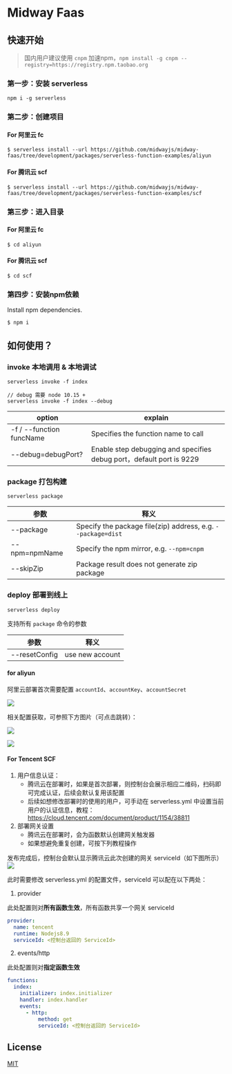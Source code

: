 # Midway Faas

## 快速开始

> 国内用户建议使用 `cnpm` 加速npm，`npm install -g cnpm --registry=https://registry.npm.taobao.org`


### 第一步：安装 serverless

```shell script
npm i -g serverless
```

### 第二步：创建项目

#### For 阿里云 fc 

```shell script
$ serverless install --url https://github.com/midwayjs/midway-faas/tree/development/packages/serverless-function-examples/aliyun
```

#### For 腾讯云 scf

```shell script
$ serverless install --url https://github.com/midwayjs/midway-faas/tree/development/packages/serverless-function-examples/scf
```

### 第三步：进入目录

#### For 阿里云 fc 

```shell script
$ cd aliyun
```

#### For 腾讯云 scf

```shell script
$ cd scf
```

### 第四步：安装npm依赖

Install npm dependencies.

```shell script
$ npm i
```

## 如何使用？

### invoke 本地调用 & 本地调试

```shell script
serverless invoke -f index

// debug 需要 node 10.15 +
serverless invoke -f index --debug
```

| option | explain |
| -- | -- |
| -f / --function funcName| Specifies the function name to call |
| --debug=debugPort?| Enable step debugging and specifies debug port，default port is 9229 |


### package 打包构建

```shell script
serverless package
```

| 参数 | 释义 |
| -- | -- |
| --package | Specify the package file(zip) address, e.g. `--package=dist` |
| --npm=npmName| Specify the npm mirror, e.g. `--npm=cnpm` |
| --skipZip | Package result does not generate zip package |

### deploy 部署到线上

```shell script
serverless deploy
```

支持所有 `package` 命令的参数

| 参数 | 释义 |
| -- | -- |
| --resetConfig | use new account |

#### for aliyun

阿里云部署首次需要配置 `accountId`、`accountKey`、`accountSecret`

![](https://gw.alicdn.com/tfs/TB1EPINp.H1gK0jSZSyXXXtlpXa-1152-514.png)

相关配置获取，可参照下方图片（可点击跳转）：

<a href="https://account.console.aliyun.com/#/secure" target="_blank">![](https://gw.alicdn.com/tfs/TB1QoQapV67gK0jSZPfXXahhFXa-1832-696.png)</a>

<a href="https://usercenter.console.aliyun.com/#/manage/ak" target="_blank">![](https://gw.alicdn.com/tfs/TB1LgQPp1L2gK0jSZFmXXc7iXXa-2406-592.png)</a>

#### For Tencent SCF

1. 用户信息认证：
    - 腾讯云在部署时，如果是首次部署，则控制台会展示相应二维码，扫码即可完成认证，后续会默认复用该配置
    - 后续如想修改部署时的使用的用户，可手动在 serverless.yml 中设置当前用户的认证信息，教程：https://cloud.tencent.com/document/product/1154/38811
2. 部署网关设置
    - 腾讯云在部署时，会为函数默认创建网关触发器
    - 如果想避免重复创建，可按下列教程操作


发布完成后，控制台会默认显示腾讯云此次创建的网关 serviceId（如下图所示）
![](https://gw.alicdn.com/tfs/TB1OqwRp7L0gK0jSZFtXXXQCXXa-2670-410.png)
        
此时需要修改 serverless.yml 的配置文件，serviceId 可以配在以下两处：

1. provider

此处配置则对**所有函数生效**，所有函数共享一个网关 serviceId

```yaml
provider:
  name: tencent
  runtime: Nodejs8.9
  serviceId: <控制台返回的 ServiceId>
```

2. events/http

此处配置则对**指定函数生效**

```yaml
functions:
  index:
    initializer: index.initializer
    handler: index.handler
    events:
      - http:
          method: get
          serviceId: <控制台返回的 ServiceId>
```

## License

[MIT](./LICENSE)